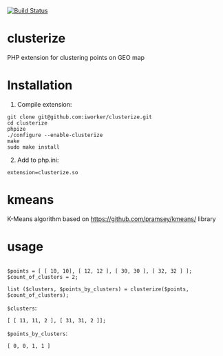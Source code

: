 [![Build Status](https://travis-ci.org/iworker/clusterize.svg?branch=master)](https://travis-ci.org/iworker/clusterize)

# clusterize
PHP extension for clustering points on GEO map

# Installation

1. Compile extension:
```
git clone git@github.com:iworker/clusterize.git
cd clusterize
phpize
./configure --enable-clusterize
make
sudo make install
```
2. Add to php.ini:
```
extension=clusterize.so
```

# kmeans
K-Means algorithm based on https://github.com/pramsey/kmeans/ library

# usage

```

$points = [ [ 10, 10], [ 12, 12 ], [ 30, 30 ], [ 32, 32 ] ];
$count_of_clusters = 2;

list ($clusters, $points_by_clusters) = clusterize($points, $count_of_clusters);

```

`$clusters`:
```
[ [ 11, 11, 2 ], [ 31, 31, 2 ]];
```

`$points_by_clusters`:

```
[ 0, 0, 1, 1 ]
```
